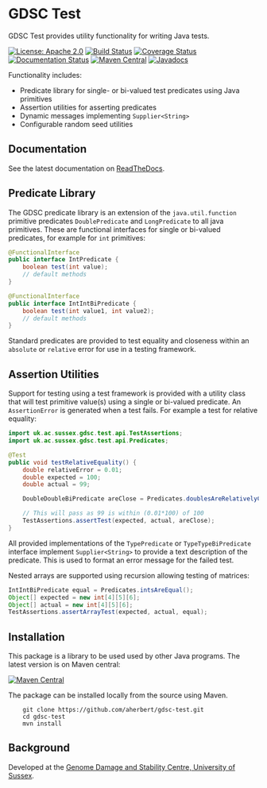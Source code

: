 GDSC Test
=========

GDSC Test provides utility functionality for writing Java tests.

[![License: Apache 2.0](https://img.shields.io/badge/License-Apache%20v2-blue.svg)](https://www.apache.org/licenses/LICENSE-2.0)
[![Build Status](https://github.com/aherbert/gdsc-test/actions/workflows/build.yml/badge.svg)](https://github.com/aherbert/gdsc-test/actions/workflows/build.yml)
[![Coverage Status](https://codecov.io/gh/aherbert/gdsc-test/branch/master/graph/badge.svg)](https://app.codecov.io/gh/aherbert/gdsc-test)
[![Documentation Status](https://readthedocs.org/projects/gdsc-test/badge/?version=latest)](https://gdsc-test.readthedocs.io/en/latest/?badge=latest)
[![Maven Central](https://maven-badges.herokuapp.com/maven-central/uk.ac.sussex.gdsc/gdsc-test-api/badge.svg)](https://maven-badges.herokuapp.com/maven-central/uk.ac.sussex.gdsc/gdsc-test-api/)
[![Javadocs](https://javadoc.io/badge2/uk.ac.sussex.gdsc/gdsc-test-api/javadoc.svg)](https://javadoc.io/doc/uk.ac.sussex.gdsc/gdsc-test-api)

Functionality includes:

- Predicate library for single- or bi-valued test predicates using Java primitives
- Assertion utilities for asserting predicates
- Dynamic messages implementing `Supplier<String>`
- Configurable random seed utilities

Documentation
-------------

See the latest documentation on [ReadTheDocs](https://gdsc-test.readthedocs.io).

Predicate Library
-----------------

The GDSC predicate library is an extension of the ``java.util.function``
primitive predicates ``DoublePredicate`` and ``LongPredicate`` to all java
primitives. These are functional interfaces for single or bi-valued predicates,
for example for ``int`` primitives:

```Java
@FunctionalInterface
public interface IntPredicate {
    boolean test(int value);
    // default methods
}

@FunctionalInterface
public interface IntIntBiPredicate {
    boolean test(int value1, int value2);
    // default methods
}
```
Standard predicates are provided to test equality and closeness within an
`absolute` or `relative` error for use in a testing framework.

Assertion Utilities
-------------------

Support for testing using a test framework is provided with a utility class that
will test primitive value(s) using a single or bi-valued predicate. An
``AssertionError`` is generated when a test fails. For example a test for
relative equality:

```Java
import uk.ac.sussex.gdsc.test.api.TestAssertions;
import uk.ac.sussex.gdsc.test.api.Predicates;

@Test
public void testRelativeEquality() {
    double relativeError = 0.01;
    double expected = 100;
    double actual = 99;

    DoubleDoubleBiPredicate areClose = Predicates.doublesAreRelativelyClose(relativeError);

    // This will pass as 99 is within (0.01*100) of 100
    TestAssertions.assertTest(expected, actual, areClose);
}
```

All provided implementations of the ``TypePredicate`` or ``TypeTypeBiPredicate``
interface implement ``Supplier<String>`` to provide a text description of the predicate. This is used to format an error message for the failed test.

Nested arrays are supported using recursion allowing testing of matrices:

```Java
IntIntBiPredicate equal = Predicates.intsAreEqual();
Object[] expected = new int[4][5][6];
Object[] actual = new int[4][5][6];
TestAssertions.assertArrayTest(expected, actual, equal);
```

Installation
------------

This package is a library to be used used by other Java programs.
The latest version is on Maven central:

[![Maven Central](https://maven-badges.herokuapp.com/maven-central/uk.ac.sussex.gdsc/gdsc-test-api/badge.svg)](https://maven-badges.herokuapp.com/maven-central/uk.ac.sussex.gdsc/gdsc-test-api/)

The package can be installed locally from the source using Maven.

        git clone https://github.com/aherbert/gdsc-test.git
        cd gdsc-test
        mvn install

Background
----------

Developed at the
[Genome Damage and Stability Centre, University of Sussex](http://www.sussex.ac.uk/gdsc/).
